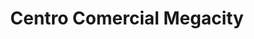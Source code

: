 ---
title: "Centro Comercial Megacity"
url: /zipaquira/centro-comercial-megacity/
shop: centro comercial
---
